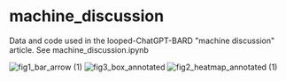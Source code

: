 # machine_discussion
Data and code used in the looped-ChatGPT-BARD "machine discussion" article. See machine_discussion.ipynb

![fig1_bar_arrow (1)](https://github.com/johnnytam100/machine_discussion/assets/51283097/0c2a9d69-4210-4192-bb2c-5662e753a5ad)
![fig3_box_annotated](https://github.com/johnnytam100/machine_discussion/assets/51283097/11d25179-14ad-4abe-99ee-99afc3c2189b)
![fig2_heatmap_annotated (1)](https://github.com/johnnytam100/machine_discussion/assets/51283097/dc074f3d-0913-4e88-b8ae-69142174764b)

